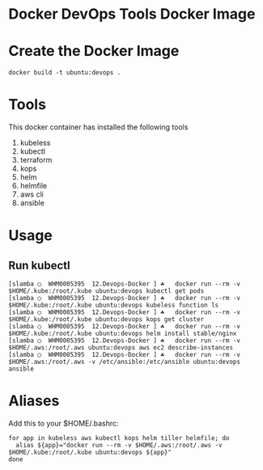 # Docker DevOps Tools Docker Image

# Create the Docker Image

`docker build -t ubuntu:devops .`

# Tools

This docker container has installed the following tools

1. kubeless
2. kubectl
3. terraform
4. kops
5. helm
6. helmfile
7. aws cli
8. ansible

# Usage

## Run kubectl

```
[slamba ◯  WHM0005395  12.Devops-Docker ] ☘   docker run --rm -v $HOME/.kube:/root/.kube ubuntu:devops kubectl get pods
[slamba ◯  WHM0005395  12.Devops-Docker ] ☘   docker run --rm -v $HOME/.kube:/root/.kube ubuntu:devops kubeless function ls
[slamba ◯  WHM0005395  12.Devops-Docker ] ☘   docker run --rm -v $HOME/.kube:/root/.kube ubuntu:devops kops get cluster
[slamba ◯  WHM0005395  12.Devops-Docker ] ☘   docker run --rm -v $HOME/.kube:/root/.kube ubuntu:devops helm install stable/nginx
[slamba ◯  WHM0005395  12.Devops-Docker ] ☘   docker run --rm -v $HOME/.aws:/root/.aws ubuntu:devops aws ec2 describe-instances
[slamba ◯  WHM0005395  12.Devops-Docker ] ☘   docker run --rm -v $HOME/.aws:/root/.aws -v /etc/ansible:/etc/ansible ubuntu:devops ansible
```

# Aliases

Add this to your $HOME/.bashrc:

```
for app in kubeless aws kubectl kops helm tiller helmfile; do
  alias ${app}="docker run --rm -v $HOME/.aws:/root/.aws -v $HOME/.kube:/root/.kube ubuntu:devops ${app}"
done
```
